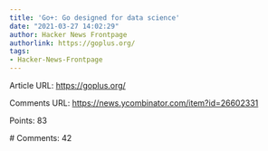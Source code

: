 ```yaml
---
title: 'Go+: Go designed for data science'
date: "2021-03-27 14:02:29"
author: Hacker News Frontpage
authorlink: https://goplus.org/
tags:
- Hacker-News-Frontpage
---
```


<p>Article URL: <a href="https://goplus.org/">https://goplus.org/</a></p>
<p>Comments URL: <a href="https://news.ycombinator.com/item?id=26602331">https://news.ycombinator.com/item?id=26602331</a></p>
<p>Points: 83</p>
<p># Comments: 42</p>
